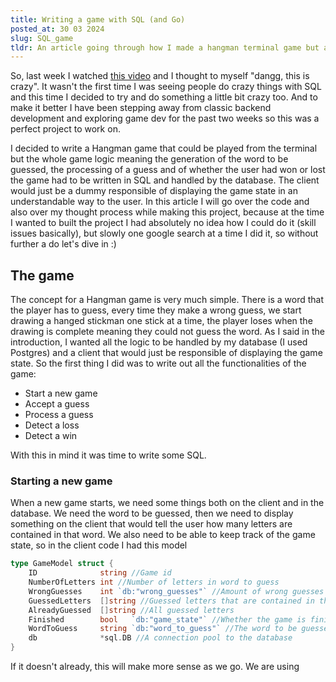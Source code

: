 ```yaml
---
title: Writing a game with SQL (and Go)
posted_at: 30 03 2024
slug: SQL_game
tldr: An article going through how I made a hangman terminal game but all the game logic is written in SQL and handled by Postgres
---
```


So, last week I watched [this video](https://youtu.be/9a_O3QHLajw?si=V2QBo6MTamnDLZpw) and I thought to myself "dangg, this is crazy".
It wasn't the first time I was seeing people do crazy things with SQL and this time I decided to try and do something a little bit crazy too.
And to make it better I have been stepping away from classic backend development and exploring game dev for the past two weeks so this was a perfect
project to work on.

I decided to write a Hangman game that could be played from the terminal but the whole game logic meaning the generation of the word to be guessed, the processing
of a guess and of whether the user had won or lost the game had to be written in SQL and handled by the database. The client would just be a dummy responsible of
displaying the game state in an understandable way to the user.
In this article I will go over the code and also over my thought process while making this project, because at the time I wanted to built the project I had absolutely no idea how I could
do it (skill issues basically), but slowly one google search at a time I did it, so without further a do let's dive in :)

## The game
The concept for a Hangman game is very much simple. There is a word that the player has to guess, every time they make a wrong guess, we start drawing a hanged stickman
one stick at a time, the player loses when the drawing is complete meaning they could not guess the word.
As I said in the introduction, I wanted all the logic to be handled by my database (I used Postgres) and a client that would just be responsible of displaying the game state.
So the first thing I did was to write out all the functionalities of the game:

- Start a new game
- Accept a guess
- Process a guess
- Detect a loss
- Detect a win

With this in mind it was time to write some SQL. 

### Starting a new game
When a new game starts, we need some things both on the client and in the database. We need the word to be guessed, then we need to display something on the client that would tell
the user how many letters are contained in that word. We also need to be able to keep track of the game state, so in the client code I had this model
```go
type GameModel struct {
	ID              string //Game id
	NumberOfLetters int //Number of letters in word to guess
	WrongGuesses    int `db:"wrong_guesses"` //Amount of wrong guesses the player has made
	GuessedLetters  []string //Guessed letters that are contained in the word to be guessed
	AlreadyGuessed  []string //All guessed letters
	Finished        bool   `db:"game_state"` //Whether the game is finished or not
	WordToGuess     string `db:"word_to_guess"` //The word to be guessed
	db              *sql.DB //A connection pool to the database
}
```
If it doesn't already, this will make more sense as we go. We are using
